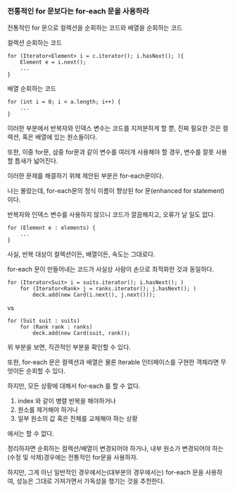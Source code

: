 ### 전통적인 for 문보다는 for-each 문을 사용하라

전통적인 for 문으로 컬렉션을 순회하는 코드와 배열을 순회하는 코드

컬렉션 순회하는 코드

```
for (Iterator<Element> i = c.iterator(); i.hasNext(); ){
	Element e = i.next();
	...
}
```

배열 순회하는 코드

```
for (int i = 0; i < a.length; i++) {
	...
}
```

이러한 부분에서 반복자와 인덱스 변수는 코드를 지저분하게 할 뿐, 진짜 필요한 것은 컬렉션, 혹은 배열에 있는 원소들이다.

또한, 이중 for문, 삼중 for문과 같이 변수를 여러개 사용해야 할 경우, 변수를 잘못 사용할 틈새가 넓어진다.

이러한 문제를 해결하기 위해 제안된 부분은 for-each문이다.

나는 몰랐는데, for-each문의 정식 이름이 향상된 for 문(enhanced for statement)이다.

반복자와 인덱스 변수를 사용하지 않으니 코드가 깔끔해지고, 오류가 날 일도 없다.

```
for (Element e : elements) {
	...
}
```

사실, 반복 대상이 컬렉션이든, 배열이든, 속도는 그대로다.

for-each 문이 만들어내는 코드가 사실상 사람이 손으로 최적화한 것과 동일하다.

```
for (Iterator<Suit> i = suits.iterator(); i.hasNext(); )
	for (Iterator<Rank> j = ranks.iterator(); j.hasNext(); )
		deck.add(new Card(i.next(), j.next()));
```

vs

```
for (Suit suit : suits)
	for (Rank rank : ranks)
		deck.add(new Card(suit, rank));
```

위 부분을 보면, 직관적인 부분을 확인할 수 있다.

또한, for-each 문은 컬렉션과 배열은 물론 Iterable 인터페이스를 구현한 객체라면 무엇이든 순회할 수 있다.

하지만, 모든 상황에 대해서 for-each 를 할 수 없다.

1. index 와 같이 병렬 반복을 해야하거나
2. 원소를 제거해야 하거나
3. 일부 원소의 값 혹은 전체를 교체해야 하는 상황

에서는 할 수 없다.

정리하자면 순회하는 컬렉션/배열이 변경되어야 하거나, 내부 원소가 변경되어야 하는(수정 및 삭제)경우에는 전통적인 for문을 사용하자.

하지만, 그게 아닌 일반적인 경우에서는(대부분의 경우에서는) for-each 문을 사용하여, 성능은 그대로 가져가면서 가독성을 챙기는 것을 추천한다.
